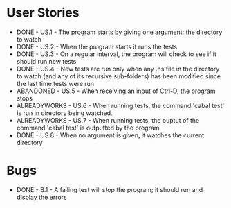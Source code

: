# User Stories

- DONE - US.1 - The program starts by giving one argument: the directory to watch
- DONE - US.2 - When the program starts it runs the tests
- DONE - US.3 - On a regular interval, the program will check to see if it should run new tests
- DONE - US.4 - New tests are run only when any .hs file in the directory to watch (and any of its recursive sub-folders) has been modified since the last time tests were run
- ABANDONED - US.5 - When receiving an input of Ctrl-D, the program stops
- ALREADYWORKS - US.6 - When running tests, the command 'cabal test' is run in directory being watched.
- ALREADYWORKS - US.7 - When running tests, the ouptut of the command 'cabal test' is outputted by the program
- DONE - US.8 - When no argument is given, it watches the current directory

# Bugs

- DONE - B.1 - A failing test will stop the program; it should run and display the errors
